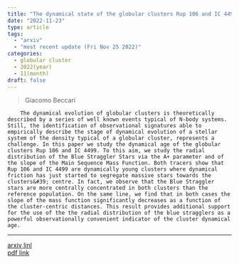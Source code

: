 ```yaml
---
title: "The dynamical state of the globular clusters Rup 106 and IC 4499"
date: "2022-11-23"
type: article
tags:
  - "arxiv"
  - "most recent update (Fri Nov 25 2022)"
categories:
  - globular cluster
  - 2022(year)
  - 11(month)
draft: false
---
```

>  Giacomo Beccari

        The dynamical evolution of globular clusters is theoretically described by a series of well known events typical of N-body systems. Still, the identification of observational signatures able to empirically describe the stage of dynamical evolution of a stellar system of the density typical of a globular cluster, represents a challenge. In this paper we study the dynamical age of the globular clusters Rup 106 and IC 4499. To this aim, we study the radial distribution of the Blue Straggler Stars via the A+ parameter and of the slope of the Main Sequence Mass Function. Both tracers show that Rup 106 and IC 4499 are dynamically young clusters where dynamical friction has just started to segregate massive stars towards the clusters&#39; centre. In fact, we observe that the Blue Straggler stars are more centrally concentrated in both clusters than the reference population. On the same line, we find that in both cases the slope of the mass function significantly decreases as a function of the cluster-centric distances. This result provides additional support for the use of the the radial distribution of the blue stragglers as a powerful observationally convenient indicator of the cluster dynamical age.

---

[arxiv linl](https://arxiv.org/abs/2211.12884)  
[pdf link](https://arxiv.org/pdf/2211.12884)

